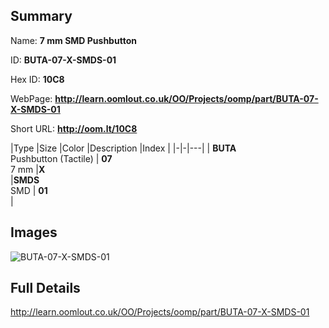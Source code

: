 

## Summary
 
Name: __7 mm SMD Pushbutton__

ID: __BUTA-07-X-SMDS-01__

Hex ID: __10C8__

WebPage: __http://learn.oomlout.co.uk/OO/Projects/oomp/part/BUTA-07-X-SMDS-01__

Short URL: __http://oom.lt/10C8__


|Type   |Size   |Color   |Description   |Index   |
|-|-|---|
| __BUTA__ <br>Pushbutton (Tactile)  | __07__<br>7 mm   |__X__<br>    |__SMDS__<br>SMD    | __01__<br>  |


## Images
![BUTA-07-X-SMDS-01](http://oomlout.com/oomp-gen/parts/BUTA-07-X-SMDS-01/BUTA-07-X-SMDS-01_420.jpg)

## Full Details

 http://learn.oomlout.co.uk/OO/Projects/oomp/part/BUTA-07-X-SMDS-01

